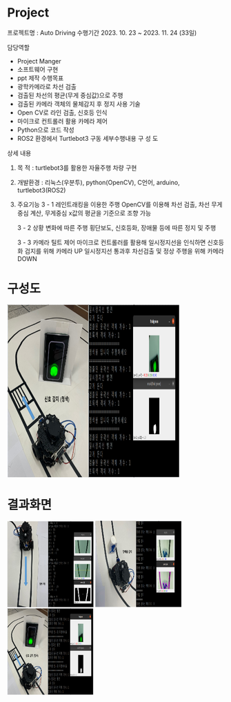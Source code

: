 # Project

 프로젝트명 : Auto Driving
수행기간
 2023. 10. 23 ~ 2023. 11. 24 (33일)

담당역할
- Project Manger
- 소프트웨어 구현
- ppt 제작
수행목표
- 광학카메라로 차선 검출
- 검출된 차선의 평균(무게 중심값)으로 주행
- 검출된 카메라 객체의 물체감지 후 정지
사용 기술
- Open CV로 라인 검출, 신호등 인식
- 마이크로 컨트롤러 활용 카메라 제어
- Python으로 코드 작성
- ROS2 환경에서 Turtlebot3 구동
세부수행내용
구 성 도


상세 내용
1) 목 적 : turtlebot3를 활용한 자율주행 차량 구현
2) 개발환경 : 리눅스(우분투), python(OpenCV), C언어, arduino, turtlebot3(ROS2)
3) 주요기능 
   3 - 1 레인트래킹을 이용한 주행 
	OpenCV를 이용해 차선 검출, 차선 무게중심 계산, 무게중심 x값의 평균을 기준으로 조향 가능

   3 - 2 상황 변화에 따른 주행 
	횡단보도, 신호등화, 장애물 등에 따른 정지 및 주행 
 
   3 - 3 카메라 틸트 제어
	마이크로 컨트롤러를 활용해 일시정지선을 인식하면 신호등화 검지를 위해 카메라 UP
	일시정지선 통과후 차선검출 및 정상 주행을 위해 카메라 DOWN

# 구성도
<img src="https://github.com/Cshe97/Auto_driving/blob/main/detect_light.png?raw=true"  width="400" height="400">

# 결과화면
<img src="https://github.com/ckid132/Auto_driving/blob/main/1.png"  width="200" height="200">        <img src="https://github.com/ckid132/Auto_driving/blob/main/2.png"  width="200" height="200">        <img src="https://github.com/ckid132/Auto_driving/blob/main/3.png"  width="200" height="200">
